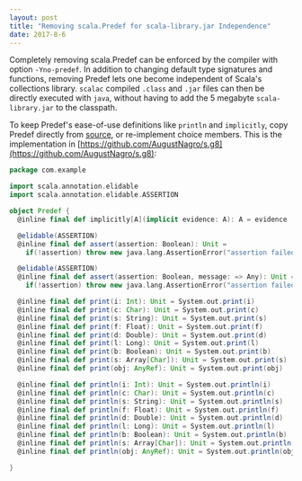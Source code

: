 ```yaml
---
layout: post
title: "Removing scala.Predef for scala-library.jar Independence"
date: 2017-8-6
---
```

Completely removing scala.Predef can be enforced by the compiler with option `-Yno-predef`. In addition to changing default type signatures and functions, removing Predef lets one become independent of Scala's collections library. `scalac` compiled `.class` and `.jar` files can then be directly executed with `java`, without having to add the 5 megabyte `scala-library.jar` to the classpath.

To keep Predef's ease-of-use definitions like `println` and `implicitly`, copy Predef directly from [source](https://github.com/scala/scala/blob/v2.11.8/src/library/scala/Predef.scala#L1), or re-implement choice members. This is the implementation in [https://github.com/AugustNagro/s.g8](https://github.com/AugustNagro/s.g8):

```scala
package com.example

import scala.annotation.elidable
import scala.annotation.elidable.ASSERTION

object Predef {
  @inline final def implicitly[A](implicit evidence: A): A = evidence

  @elidable(ASSERTION)
  @inline final def assert(assertion: Boolean): Unit =
    if(!assertion) throw new java.lang.AssertionError("assertion failed")

  @elidable(ASSERTION)
  @inline final def assert(assertion: Boolean, message: => Any): Unit =
    if(!assertion) throw new java.lang.AssertionError("assertion failed" + message)

  @inline final def print(i: Int): Unit = System.out.print(i)
  @inline final def print(c: Char): Unit = System.out.print(c)
  @inline final def print(s: String): Unit = System.out.print(s)
  @inline final def print(f: Float): Unit = System.out.print(f)
  @inline final def print(d: Double): Unit = System.out.print(d)
  @inline final def print(l: Long): Unit = System.out.print(l)
  @inline final def print(b: Boolean): Unit = System.out.print(b)
  @inline final def print(s: Array[Char]): Unit = System.out.print(s)
  @inline final def print(obj: AnyRef): Unit = System.out.print(obj)

  @inline final def println(i: Int): Unit = System.out.println(i)
  @inline final def println(c: Char): Unit = System.out.println(c)
  @inline final def println(s: String): Unit = System.out.println(s)
  @inline final def println(f: Float): Unit = System.out.println(f)
  @inline final def println(d: Double): Unit = System.out.println(d)
  @inline final def println(l: Long): Unit = System.out.println(l)
  @inline final def println(b: Boolean): Unit = System.out.println(b)
  @inline final def println(s: Array[Char]): Unit = System.out.println(s)
  @inline final def println(obj: AnyRef): Unit = System.out.println(obj)

}
```
